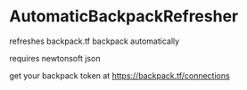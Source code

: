 # AutomaticBackpackRefresher
refreshes backpack.tf backpack automatically

requires newtonsoft json

get your backpack token at https://backpack.tf/connections
